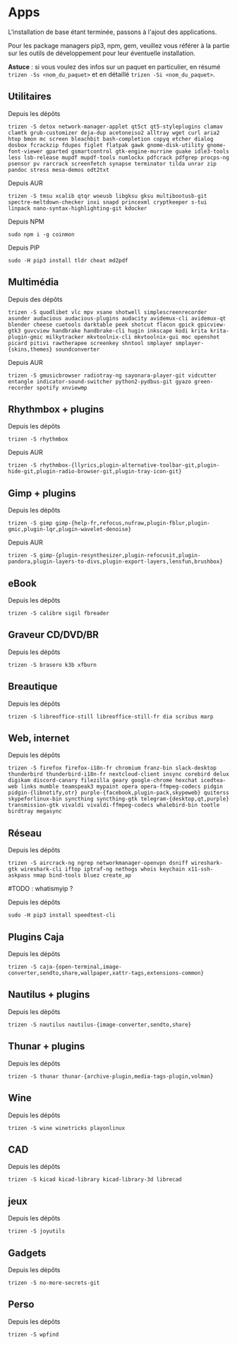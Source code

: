 # Apps

L'installation de base étant terminée, passons à l'ajout des applications.

Pour les package managers pip3, npm, gem, veuillez vous référer à la partie sur les outils de développement pour leur éventuelle installation.

**Astuce** : si vous voulez des infos sur un paquet en particulier, en résumé `trizen -Ss <nom_du_paquet>` et en détaillé `trizen -Si <nom_du_paquet>`.

## Utilitaires

Depuis les dépôts

```shell
trizen -S detox network-manager-applet qt5ct qt5-styleplugins clamav clamtk grub-customizer deja-dup acetoneiso2 alltray wget curl aria2 htop bmon mc screen bleachbit bash-completion copyq etcher dialog dosbox fcrackzip fdupes figlet flatpak gawk gnome-disk-utility gnome-font-viewer gparted gsmartcontrol gtk-engine-murrine guake idle3-tools less lsb-release mupdf mupdf-tools numlockx pdfcrack pdfgrep procps-ng psensor pv rarcrack screenfetch synapse terminator tilda unrar zip pandoc stress mesa-demos odt2txt
```

Depuis AUR

```shell
trizen -S tmsu xcalib qtqr woeusb libgksu gksu multibootusb-git spectre-meltdown-checker inxi snapd princexml cryptkeeper s-tui linpack nano-syntax-highlighting-git kdocker
```

Depuis NPM

```shell
sudo npm i -g coinmon
```

Depuis PIP

```shell
sudo -H pip3 install tldr cheat md2pdf
```

## Multimédia

Depuis des dépôts

```shell
trizen -S quodlibet vlc mpv xsane shotwell simplescreenrecorder asunder audacious audacious-plugins audacity avidemux-cli avidemux-qt blender cheese cuetools darktable peek shotcut flacon gpick gpicview-gtk3 guvcview handbrake handbrake-cli hugin inkscape kodi krita krita-plugin-gmic milkytracker mkvtoolnix-cli mkvtoolnix-gui moc openshot picard pitivi rawtherapee screenkey shntool smplayer smplayer-{skins,themes} soundconverter
```

Depuis AUR

```shell
trizen -S gmusicbrowser radiotray-ng sayonara-player-git vidcutter entangle indicator-sound-switcher python2-pydbus-git gyazo green-recorder spotify xnviewmp
```

## Rhythmbox + plugins

Depuis les dépôts

```shell
trizen -S rhythmbox
```

Depuis AUR

```shell
trizen -S rhythmbox-{llyrics,plugin-alternative-toolbar-git,plugin-hide-git,plugin-radio-browser-git,plugin-tray-icon-git}
```

## Gimp + plugins

Depuis les dépôts

```shell
trizen -S gimp gimp-{help-fr,refocus,nufraw,plugin-fblur,plugin-gmic,plugin-lqr,plugin-wavelet-denoise}
```

Depuis AUR

```shell
trizen -S gimp-{plugin-resynthesizer,plugin-refocusit,plugin-pandora,plugin-layers-to-divs,plugin-export-layers,lensfun,brushbox}
```

## eBook

Depuis les dépôts

```shell
trizen -S calibre sigil fbreader
```

## Graveur CD/DVD/BR

Depuis les dépôts

```shell
trizen -S brasero k3b xfburn
```

## Breautique

Depuis les dépôts

```shell
trizen -S libreoffice-still libreoffice-still-fr dia scribus marp
```

## Web, internet

Depuis les dépôts

```shell
trizen -S firefox firefox-i18n-fr chromium franz-bin slack-desktop thunderbird thunderbird-i18n-fr nextcloud-client insync corebird delux digikam discord-canary filezilla geary google-chrome hexchat icedtea-web links mumble teamspeak3 mypaint opera opera-ffmpeg-codecs pidgin pidgin-{libnotify,otr} purple-{facebook,plugin-pack,skypeweb} quiterss skypeforlinux-bin syncthing syncthing-gtk telegram-{desktop,qt,purple} transmission-gtk vivaldi vivaldi-ffmpeg-codecs whalebird-bin tootle birdtray megasync
```

## Réseau

Depuis les dépôts

```shell
trizen -S aircrack-ng ngrep networkmanager-openvpn dsniff wireshark-gtk wireshark-cli iftop iptraf-ng nethogs whois keychain x11-ssh-askpass nmap bind-tools bluez create_ap
```

#TODO : whatismyip ?

Depuis les dépôts

```shell
sudo -H pip3 install speedtest-cli
```

## Plugins Caja

Depuis les dépôts

```shell
trizen -S caja-{open-terminal,image-converter,sendto,share,wallpaper,xattr-tags,extensions-common}
```

## Nautilus + plugins

Depuis les dépôts

```shell
trizen -S nautilus nautilus-{image-converter,sendto,share}
```

## Thunar + plugins

Depuis les dépôts

```shell
trizen -S thunar thunar-{archive-plugin,media-tags-plugin,volman}
```

## Wine

Depuis les dépôts

```shell
trizen -S wine winetricks playonlinux
```

## CAD

Depuis les dépôts

```shell
trizen -S kicad kicad-library kicad-library-3d librecad
```

## jeux

Depuis les dépôts

```shell
trizen -S joyutils
```

## Gadgets

Depuis les dépôts

```shell
trizen -S no-more-secrets-git
```

## Perso

Depuis les dépôts

```shell
trizen -S wpfind
```
